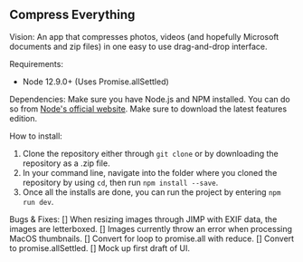 ## Compress Everything
Vision: An app that compresses photos, videos (and hopefully Microsoft documents and zip files) in one easy to use drag-and-drop interface.

Requirements:
* Node 12.9.0+ (Uses Promise.allSettled)

Dependencies:
Make sure you have Node.js and NPM installed. You can do so from [Node's official website](https://nodejs.org/en/). Make sure to download the latest features edition.

How to install:
1. Clone the repository either through ```git clone``` or by downloading the repository as a .zip file.
2. In your command line, navigate into the folder where you cloned the repository by using ```cd```, then run ```npm install --save```.
3. Once all the installs are done, you can run the project by entering ```npm run dev```.

Bugs & Fixes:
[] When resizing images through JIMP with EXIF data, the images are letterboxed.
[] Images currently throw an error when processing MacOS thumbnails.
[] Convert for loop to promise.all with reduce.
[] Convert to promise.allSettled.
[] Mock up first draft of UI.